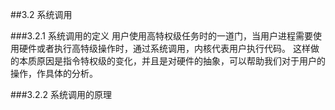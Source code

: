##3.2  系统调用


###3.2.1 系统调用的定义
用户使用高特权级任务时的一道门，当用户进程需要使用硬件或者执行高特级操作时，通过系统调用，内核代表用户执行代码。
这样做的本质原因是指令特权级的变化，并且是对硬件的抽象，可以帮助我们对于用户的操作，作具体的分析。

###3.2.2 系统调用的原理
